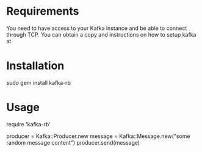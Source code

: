 # Requirements
You need to have access to your Kafka instance and be able to connect through TCP. You can obtain a copy and instructions on how to setup kafka at 

# Installation
sudo gem install kafka-rb

# Usage
require 'kafka-rb'

producer = Kafka::Producer.new
message = Kafka::Message.new("some random message content")
producer.send(message)

